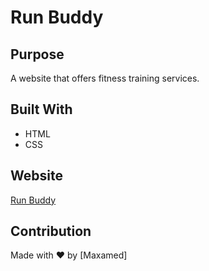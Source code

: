 # Run Buddy

## Purpose
A website that offers fitness training services.

## Built With
* HTML
* CSS

## Website
[Run Buddy](https://maxamedncx.github.io/Run-Buddy-HTML-CSS/)

## Contribution
Made with ❤️ by [Maxamed]
